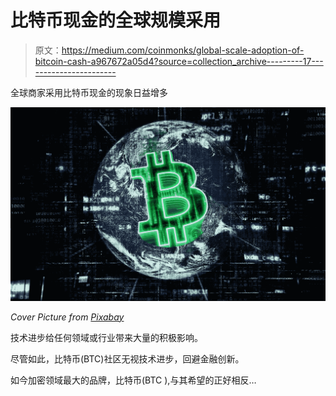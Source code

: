 # 比特币现金的全球规模采用

> 原文：<https://medium.com/coinmonks/global-scale-adoption-of-bitcoin-cash-a967672a05d4?source=collection_archive---------17----------------------->

全球商家采用比特币现金的现象日益增多

![](img/b1c77f256c4731a99022db770b5fc18b.png)

*Cover Picture from* [*Pixabay*](https://pixabay.com/photos/earth-internet-globalization-2254769/)

技术进步给任何领域或行业带来大量的积极影响。

尽管如此，比特币(BTC)社区无视技术进步，回避金融创新。

如今加密领域最大的品牌，比特币(BTC ),与其希望的正好相反…